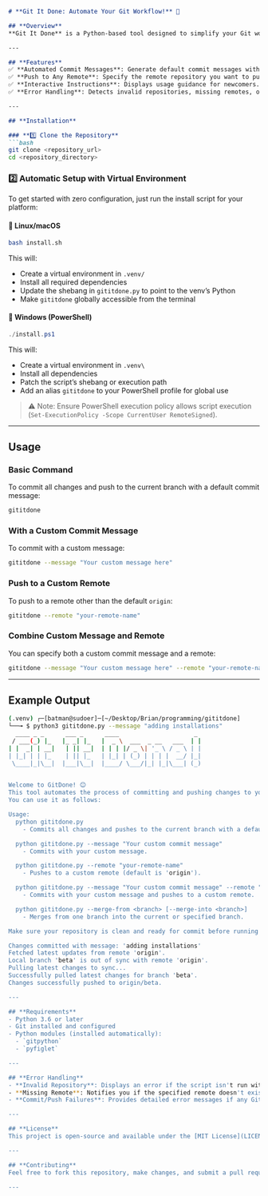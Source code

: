 ```markdown
# **Git It Done: Automate Your Git Workflow!** 🚀  

## **Overview**  
**Git It Done** is a Python-based tool designed to simplify your Git workflow. With just a single command, you can automate the process of committing and pushing your changes to a Git repository. Whether you're in the middle of a fast-paced development cycle or just want to save time, this tool has you covered.  

---

## **Features**  
✅ **Automated Commit Messages**: Generate default commit messages with a timestamp or provide your own.  
✅ **Push to Any Remote**: Specify the remote repository you want to push changes to (defaults to `origin`).  
✅ **Interactive Instructions**: Displays usage guidance for newcomers.  
✅ **Error Handling**: Detects invalid repositories, missing remotes, or issues during commits and pushes.  

---

## **Installation**  

### **1️⃣ Clone the Repository**  
```bash
git clone <repository_url>
cd <repository_directory>
```

### **2️⃣ Automatic Setup with Virtual Environment**  

To get started with zero configuration, just run the install script for your platform:

#### 🔹 **Linux/macOS**
```bash
bash install.sh
```

This will:
- Create a virtual environment in `.venv/`
- Install all required dependencies
- Update the shebang in `gititdone.py` to point to the venv’s Python
- Make `gititdone` globally accessible from the terminal

#### 🔹 **Windows (PowerShell)**
```powershell
./install.ps1
```

This will:
- Create a virtual environment in `.venv\`
- Install all dependencies
- Patch the script’s shebang or execution path
- Add an alias `gititdone` to your PowerShell profile for global use

> ⚠️ Note: Ensure PowerShell execution policy allows script execution (`Set-ExecutionPolicy -Scope CurrentUser RemoteSigned`).

---

## **Usage**  

### **Basic Command**  
To commit all changes and push to the current branch with a default commit message:  
```bash
gititdone
```

### **With a Custom Commit Message**  
To commit with a custom message:  
```bash
gititdone --message "Your custom message here"
```

### **Push to a Custom Remote**  
To push to a remote other than the default `origin`:  
```bash
gititdone --remote "your-remote-name"
```

### **Combine Custom Message and Remote**  
You can specify both a custom commit message and a remote:  
```bash
gititdone --message "Your custom message here" --remote "your-remote-name"
```

---

## **Example Output**  
```bash
(.venv) ┌─[batman@sudoer]─[~/Desktop/Brian/programming/gititdone]
└──╼ $ python3 gititdone.py --message "adding installations"
  ____ _ _      ___ _      ____                     _ 
 / ___(_) |_   |_ _| |_   |  _ \  ___  _ __   ___  | |
| |  _| | __|   | || __|  | | | |/ _ \| '_ \ / _ \ | |
| |_| | | |_    | || |_   | |_| | (_) | | | |  __/ |_|
 \____|_|\__|  |___|\__|  |____/ \___/|_| |_|\___| (_)
                                                      

Welcome to GitDone! 😊  
This tool automates the process of committing and pushing changes to your Git repository.  
You can use it as follows:

Usage:
  python gititdone.py  
    - Commits all changes and pushes to the current branch with a default message.

  python gititdone.py --message "Your custom commit message"  
    - Commits with your custom message.

  python gititdone.py --remote "your-remote-name"  
    - Pushes to a custom remote (default is 'origin').

  python gititdone.py --message "Your custom commit message" --remote "your-remote-name"  
    - Commits with your custom message and pushes to a custom remote.

  python gititdone.py --merge-from <branch> [--merge-into <branch>]  
    - Merges from one branch into the current or specified branch.

Make sure your repository is clean and ready for commit before running this tool.

Changes committed with message: 'adding installations'  
Fetched latest updates from remote 'origin'.  
Local branch 'beta' is out of sync with remote 'origin'.  
Pulling latest changes to sync...  
Successfully pulled latest changes for branch 'beta'.  
Changes successfully pushed to origin/beta.  

---

## **Requirements**  
- Python 3.6 or later  
- Git installed and configured  
- Python modules (installed automatically):  
  - `gitpython`  
  - `pyfiglet`  

---

## **Error Handling**  
- **Invalid Repository**: Displays an error if the script isn't run within a Git repository.  
- **Missing Remote**: Notifies you if the specified remote doesn't exist.  
- **Commit/Push Failures**: Provides detailed error messages if any Git operation fails.  

---

## **License**  
This project is open-source and available under the [MIT License](LICENSE).  

---

## **Contributing**  
Feel free to fork this repository, make changes, and submit a pull request! Your contributions are welcome. 💡  

---
```
